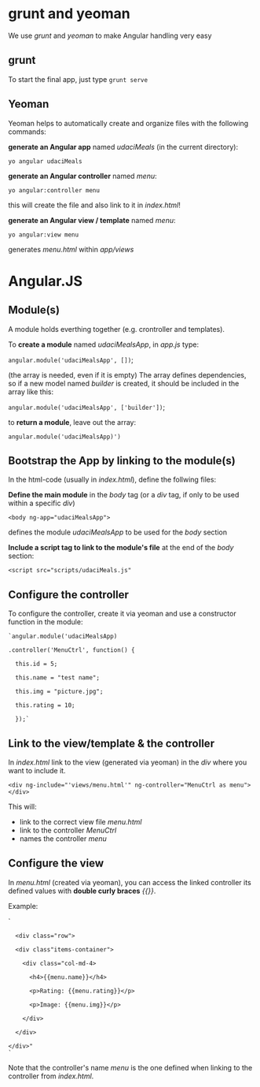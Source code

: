 # grunt and yeoman
We use _grunt_ and _yeoman_ to make Angular handling very easy

## grunt
To start the final app, just type `grunt serve`

## Yeoman
Yeoman helps to automatically create and organize files with the following commands:

  **generate an Angular app** named _udaciMeals_ (in the current directory):

  `yo angular udaciMeals`

  **generate an Angular controller** named _menu_:

  `yo angular:controller menu`

  this will create the file and also link to it in _index.html_!

  **generate an Angular view / template** named _menu_:

  `yo angular:view menu`

  generates _menu.html_ within _app/views_

# Angular.JS

## Module(s)
A module holds everthing together (e.g. crontroller and templates).

To **create a module** named _udaciMealsApp_, in _app.js_ type:

`angular.module('udaciMealsApp', [])`;

(the array is needed, even if it is empty)
The array defines dependencies, so if a new model named _builder_ is created, it should be included in the array like this:

`angular.module('udaciMealsApp', ['builder'])`;


to **return a module**, leave out the array:

 `angular.module('udaciMealsApp)')`

## Bootstrap the App by linking to the module(s)
In the html-code (usually in _index.html_), define the follwing files:

**Define the main module** in the _body_ tag (or a _div_ tag, if only to be used within a specific _div_)

`<body ng-app="udaciMealsApp">`

defines the module _udaciMealsApp_ to be used for the _body_ section

**Include a script tag to link to the module's file** at the end of the _body_ section:

`<script src="scripts/udaciMeals.js"`

## Configure the controller
To configure the controller, create it via yeoman and use a constructor function in the module:

    `angular.module('udaciMealsApp)

    .controller('MenuCtrl', function() {

      this.id = 5;

      this.name = "test name";

      this.img = "picture.jpg";

      this.rating = 10;

      });`

## Link to the view/template & the controller
In _index.html_ link to the view (generated via yeoman) in the _div_ where you want to include it.

`<div ng-include="'views/menu.html'" ng-controller="MenuCtrl as menu"></div>`

This will:
- link to the correct view file _menu.html_
- link to the controller _MenuCtrl_
- names the controller _menu_

## Configure the view
In _menu.html_ (created via yeoman), you can access the linked controller its defined values with **double curly braces** _{{}}_.

Example:

`   

      <div class="row">

      <div class"items-container">

        <div class="col-md-4>

          <h4>{{menu.name}}</h4>

          <p>Rating: {{menu.rating}}</p>

          <p>Image: {{menu.img}}</p>

        </div>

      </div>

    </div>"
    `

Note that the controller's name _menu_ is the one defined when linking to the controller from _index.html_.
